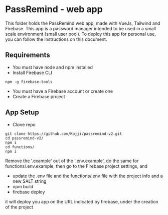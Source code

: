 # PassRemind - web app

This folder holds the PassRemind web app, made with VueJs, Tailwind and Firebase. This app is a password manager intended to be used in a small scale environment (small user pool). To deploy this app for personal use, you can follow the instructions on this document.

## Requirements

- You must have node and npm installed
- Install Firebase CLI

```
npm -g firebase-tools
```

- You must have a Firebase account or create one
- Create a Firebase project

## App Setup

- Clone repo

```
git clone https://github.com/Kojji/passremind-v2.git
cd passremind-v2/
npm i
cd functions/
npm i
```

Remove the '.example' out of the '.env.example', do the same for functions/.env.example, then go to the Firebase project settings, and

- update the .env file and the functions/.env file with the project info and a new SALT string
- npm build
- firebase deploy

it will deploy you app on the URL indicated by firebase, under the creation of the project
